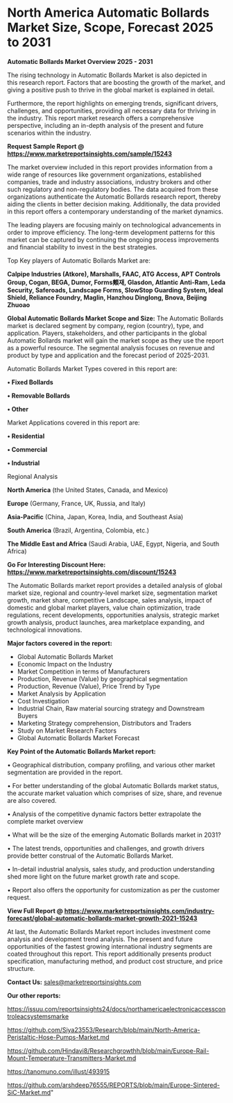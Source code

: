 # North America Automatic Bollards Market Size, Scope, Forecast 2025 to 2031

<Strong> Automatic Bollards Market Overview 2025 - 2031</strong>

The rising technology in Automatic Bollards Market is also depicted in this research report. Factors that are boosting the growth of the market, and giving a positive push to thrive in the global market is explained in detail.

Furthermore, the report highlights on emerging trends, significant drivers, challenges, and opportunities, providing all necessary data for thriving in the industry. This report market research offers a comprehensive perspective, including an in-depth analysis of the present and future scenarios within the industry.

<strong>Request Sample Report @ <a href=https://www.marketreportsinsights.com/sample/15243>https://www.marketreportsinsights.com/sample/15243</a></strong>

The market overview included in this report provides information from a wide range of resources like government organizations, established companies, trade and industry associations, industry brokers and other such regulatory and non-regulatory bodies. The data acquired from these organizations authenticate the Automatic Bollards research report, thereby aiding the clients in better decision making. Additionally, the data provided in this report offers a contemporary understanding of the market dynamics.

The leading players are focusing mainly on technological advancements in order to improve efficiency. The long-term development patterns for this market can be captured by continuing the ongoing process improvements and financial stability to invest in the best strategies.

Top Key players of Automatic Bollards Market are:

<strong>Calpipe Industries (Atkore), Marshalls, FAAC, ATG Access, APT Controls Group, Cogan, BEGA, Dumor, Forms䫪재, Glasdon, Atlantic Anti-Ram, Leda Security, Saferoads, Landscape Forms, SlowStop Guarding System, Ideal Shield, Reliance Foundry, Maglin, Hanzhou Dinglong, Bnova, Beijing Zhuoao</strong>

<strong><b>Global Automatic Bollards Market Scope and Size:</b></strong>
The Automatic Bollards market is declared segment by company, region (country), type, and application. Players, stakeholders, and other participants in the global Automatic Bollards market will gain the market scope as they use the report as a powerful resource. The segmental analysis focuses on revenue and product by type and application and the forecast period of 2025-2031.

Automatic Bollards Market Types covered in this report are:

<strong>• Fixed Bollards

• Removable Bollards

• Other</strong>

Market Applications covered in this report are:

<strong>• Residential

• Commercial

• Industrial</strong> 

Regional Analysis

<strong>North America</strong> (the United States, Canada, and Mexico)

<strong>Europe</strong> (Germany, France, UK, Russia, and Italy)

<strong>Asia-Pacific</strong> (China, Japan, Korea, India, and Southeast Asia)

<strong>South America</strong> (Brazil, Argentina, Colombia, etc.)

<strong>The Middle East and Africa</strong> (Saudi Arabia, UAE, Egypt, Nigeria, and South Africa)

<strong>Go For Interesting Discount Here: <a href=https://www.marketreportsinsights.com/discount/15243>https://www.marketreportsinsights.com/discount/15243</a></strong>

The Automatic Bollards market report provides a detailed analysis of global market size, regional and country-level market size, segmentation market growth, market share, competitive Landscape, sales analysis, impact of domestic and global market players, value chain optimization, trade regulations, recent developments, opportunities analysis, strategic market growth analysis, product launches, area marketplace expanding, and technological innovations.

<strong><b>Major factors covered in the report:</b></strong>
<ul>
  <li>Global Automatic Bollards Market </li>
  <li>Economic Impact on the Industry</li>
  <li>Market Competition in terms of Manufacturers</li>
  <li>Production, Revenue (Value) by geographical segmentation</li>
  <li>Production, Revenue (Value), Price Trend by Type</li>
  <li>Market Analysis by Application</li>
  <li>Cost Investigation</li>
  <li>Industrial Chain, Raw material sourcing strategy and Downstream Buyers</li>
  <li>Marketing Strategy comprehension, Distributors and Traders</li>
  <li>Study on Market Research Factors</li>
  <li>Global Automatic Bollards Market Forecast</li>
</ul>

<strong><b>Key Point of the Automatic Bollards Market report:</b></strong>

• Geographical distribution, company profiling, and various other market segmentation are provided in the report.

• For better understanding of the global Automatic Bollards market status, the accurate market valuation which comprises of size, share, and revenue are also covered.

• Analysis of the competitive dynamic factors better extrapolate the complete market overview

• What will be the size of the emerging Automatic Bollards market in 2031?

• The latest trends, opportunities and challenges, and growth drivers provide better construal of the Automatic Bollards Market.

• In-detail industrial analysis, sales study, and production understanding shed more light on the future market growth rate and scope.

• Report also offers the opportunity for customization as per the customer request.

<strong><b>View Full Report @ <a href=https://www.marketreportsinsights.com/industry-forecast/global-automatic-bollards-market-growth-2021-15243>https://www.marketreportsinsights.com/industry-forecast/global-automatic-bollards-market-growth-2021-15243</a></b></strong>


At last, the Automatic Bollards Market report includes investment come analysis and development trend analysis. The present and future opportunities of the fastest growing international industry segments are coated throughout this report. This report additionally presents product specification, manufacturing method, and product cost structure, and price structure.

<strong>Contact Us:</strong>
sales@marketreportsinsights.com

<strong>Our other reports:</strong>

<a href=https://issuu.com/reportsinsights24/docs/northamericaelectronicaccesscontroleacsystemsmarke>https://issuu.com/reportsinsights24/docs/northamericaelectronicaccesscontroleacsystemsmarke</a>

<a href=https://github.com/Siya23553/Research/blob/main/North-America-Peristaltic-Hose-Pumps-Market.md>https://github.com/Siya23553/Research/blob/main/North-America-Peristaltic-Hose-Pumps-Market.md</a>

<a href=https://github.com/Hindavi8/Researchgrowthh/blob/main/Europe-Rail-Mount-Temperature-Transmitters-Market.md>https://github.com/Hindavi8/Researchgrowthh/blob/main/Europe-Rail-Mount-Temperature-Transmitters-Market.md</a>

<a href=https://tanomuno.com/illust/493915>https://tanomuno.com/illust/493915</a>

<a href=https://github.com/arshdeep76555/REPORTS/blob/main/Europe-Sintered-SiC-Market.md>https://github.com/arshdeep76555/REPORTS/blob/main/Europe-Sintered-SiC-Market.md</a>"
